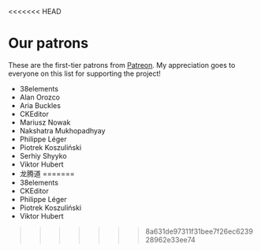 <<<<<<< HEAD
# Our patrons

These are the first-tier patrons from [Patreon](https://www.patreon.com/fabiosantoscode). My appreciation goes to everyone on this list for supporting the project!

 * 38elements
 * Alan Orozco
 * Aria Buckles
 * CKEditor
 * Mariusz Nowak
 * Nakshatra Mukhopadhyay
 * Philippe Léger
 * Piotrek Koszuliński
 * Serhiy Shyyko
 * Viktor Hubert
 * 龙腾道
=======
 * 38elements
 * CKEditor
 * Philippe Léger
 * Piotrek Koszuliński
 * Viktor Hubert
>>>>>>> 8a631de97311f31bee7f26ec623928962e33ee74
